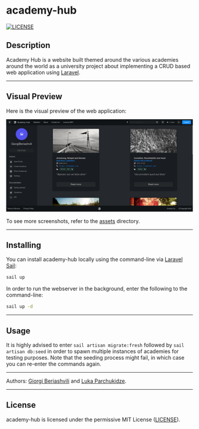 # academy-hub

[![LICENSE](https://img.shields.io/badge/License-MIT-red.svg)](https://github.com/GiorgiBeriashvili/academy-hub#License "Project's LICENSE section")

## Description

Academy Hub is a website built themed around the various academies around the world as a university project about implementing a CRUD based web application using [Laravel](https://laravel.com).

---

## Visual Preview

Here is the visual preview of the web application:

![Visual Preview](https://github.com/GiorgiBeriashvili/academy-hub/blob/main/assets/sidebar.png "Visual Preview of Academy Hub")

To see more screenshots, refer to the [assets](https://github.com/GiorgiBeriashvili/academy-hub/blob/main/assets "Assets directory on GitHub") directory.

---

## Installing

You can install academy-hub locally using the command-line via [Laravel Sail](https://laravel.com/docs/8.x/sail):

```sh
sail up
```

In order to run the webserver in the background, enter the following to the command-line:

```sh
sail up -d
```

---

## Usage

It is highly advised to enter `sail artisan migrate:fresh` followed by `sail artisan db:seed` in order to spawn multiple instances of academies for testing purposes. Note that the seeding process might fail, in which case you can re-enter the commands again.

---

Authors: [Giorgi Beriashvili](https://github.com/GiorgiBeriashvili "GitHub Profile of Giorgi Beriashvili") and [Luka Parchukidze](https://github.com/LukaParchukidze "GitHub Profile of Luka Parchukidze").

---

## License

academy-hub is licensed under the permissive MIT License ([LICENSE](https://github.com/GiorgiBeriashvili/academy-hub/blob/main/LICENSE "Copy of the MIT license")).
